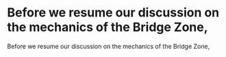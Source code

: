 # Before we resume our discussion on the mechanics of the Bridge Zone,

Before we resume our discussion on the mechanics of the Bridge Zone,